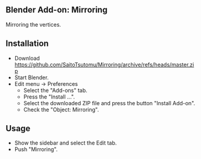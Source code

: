 ## Blender Add-on: Mirroring

Mirroring the vertices.

## Installation

- Download https://github.com/SaitoTsutomu/Mirroring/archive/refs/heads/master.zip
- Start Blender.
- Edit menu -> Preferences
  - Select the "Add-ons" tab.
  - Press the "Install ...".
  - Select the downloaded ZIP file and press the button "Install Add-on".
  - Check the "Object: Mirroring".

## Usage

- Show the sidebar and select the Edit tab.
- Push "Mirroring".

